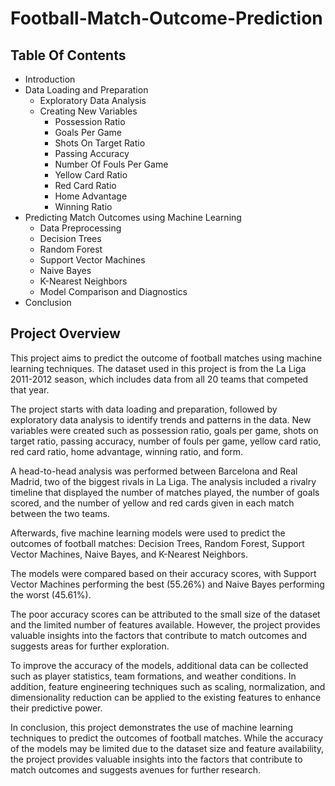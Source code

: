 # Football-Match-Outcome-Prediction
## Table Of Contents
- Introduction
- Data Loading and Preparation
  - Exploratory Data Analysis
  - Creating New Variables
    - Possession Ratio
    - Goals Per Game
    - Shots On Target Ratio
    - Passing Accuracy
    - Number Of Fouls Per Game
    - Yellow Card Ratio
    - Red Card Ratio
    - Home Advantage
    - Winning Ratio
- Predicting Match Outcomes using Machine Learning
  - Data Preprocessing
  - Decision Trees
  - Random Forest
  - Support Vector Machines
  - Naive Bayes
  - K-Nearest Neighbors
  - Model Comparison and Diagnostics
- Conclusion


 ## Project Overview

This project aims to predict the outcome of football matches using machine learning techniques. The dataset used in this project is from the La Liga 2011-2012 season, which includes data from all 20 teams that competed that year.

The project starts with data loading and preparation, followed by exploratory data analysis to identify trends and patterns in the data. New variables were created such as possession ratio, goals per game, shots on target ratio, passing accuracy, number of fouls per game, yellow card ratio, red card ratio, home advantage, winning ratio, and form.

A head-to-head analysis was performed between Barcelona and Real Madrid, two of the biggest rivals in La Liga. The analysis included a rivalry timeline that displayed the number of matches played, the number of goals scored, and the number of yellow and red cards given in each match between the two teams.

Afterwards, five machine learning models were used to predict the outcomes of football matches: Decision Trees, Random Forest, Support Vector Machines, Naive Bayes, and K-Nearest Neighbors.

The models were compared based on their accuracy scores, with Support Vector Machines performing the best (55.26%) and Naive Bayes performing the worst (45.61%).

The poor accuracy scores can be attributed to the small size of the dataset and the limited number of features available. However, the project provides valuable insights into the factors that contribute to match outcomes and suggests areas for further exploration.

To improve the accuracy of the models, additional data can be collected such as player statistics, team formations, and weather conditions. In addition, feature engineering techniques such as scaling, normalization, and dimensionality reduction can be applied to the existing features to enhance their predictive power.

In conclusion, this project demonstrates the use of machine learning techniques to predict the outcomes of football matches. While the accuracy of the models may be limited due to the dataset size and feature availability, the project provides valuable insights into the factors that contribute to match outcomes and suggests avenues for further research.

